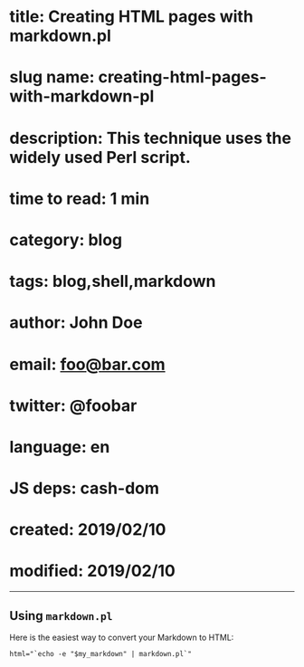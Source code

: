# title:        Creating HTML pages with markdown.pl
# slug name:    creating-html-pages-with-markdown-pl
# description:  This technique uses the widely used Perl script.
# time to read: 1 min
# category:     blog
# tags:         blog,shell,markdown
# author:       John Doe
# email:        foo@bar.com
# twitter:      @foobar
# language:     en
# JS deps:      cash-dom 
# created:      2019/02/10
# modified:     2019/02/10

---

## Using `markdown.pl`

Here is the easiest way to convert your Markdown to HTML:

```
html="`echo -e "$my_markdown" | markdown.pl`"
```


